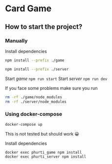 # Card Game## How to start the project?### ManuallyInstall dependencies```bashnpm install --prefix ./game``````bashnpm install --prefix ./server```Start *game* `npm run start`Start *server* `npm run dev`If you face some problems make sure you run```bashrm -rf ./game/node_modulesrm -rf ./server/node_modules```### Using docker-compose```bashdocker-compose up```This is not tested but should work 😀 Install dependencies```bashdocker exec phurti_game npm installdocker exec phurti_server npm install```